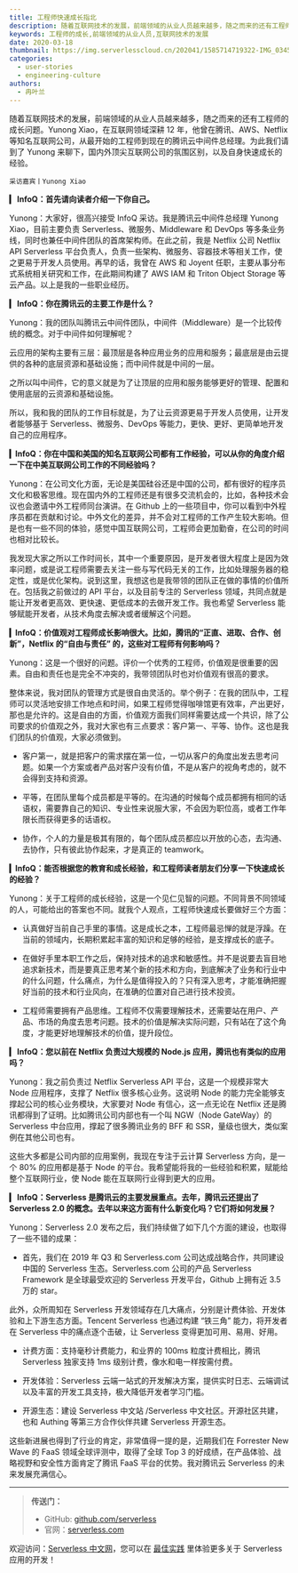 ```yaml
---
title: 工程师快速成长指北
description: 随着互联网技术的发展，前端领域的从业人员越来越多，随之而来的还有工程师的成长问题。
keywords: 工程师的成长,前端领域的从业人员,互联网技术的发展
date: 2020-03-18
thumbnail: https://img.serverlesscloud.cn/202041/1585714719322-IMG_0345.JPG
categories:
  - user-stories
  - engineering-culture
authors:
  - 冉叶兰
---
```


随着互联网技术的发展，前端领域的从业人员越来越多，随之而来的还有工程师的成长问题。Yunong Xiao，在互联网领域深耕 12 年，他曾在腾讯、AWS、Netflix 等知名互联网公司，从最开始的工程师到现在的腾讯云中间件总经理。为此我们请到了 Yunong 来聊下，国内外顶尖互联网公司的氛围区别，以及自身快速成长的经验。

`采访嘉宾丨Yunong Xiao`

**▎ InfoQ：首先请向读者介绍一下你自己。**

Yunong：大家好，很高兴接受 InfoQ 采访。我是腾讯云中间件总经理 Yunong Xiao，目前主要负责 Serverless、微服务、Middleware 和 DevOps 等多条业务线，同时也兼任中间件团队的首席架构师。在此之前，我是 Netflix 公司 Netflix API Serverless 平台负责人，负责一些架构、微服务、容器技术等相关工作，使之更易于开发人员使用。再早的话，我曾在 AWS 和 Joyent 任职，主要从事分布式系统相关研究和工作，在此期间构建了 AWS IAM 和 Triton Object Storage 等云产品。以上是我的一些职业经历。

**▎ InfoQ：你在腾讯云的主要工作是什么？**

Yunong：我的团队叫腾讯云中间件团队，中间件（Middleware）是一个比较传统的概念。对于中间件如何理解呢？

云应用的架构主要有三层：最顶层是各种应用业务的应用和服务；最底层是由云提供的各种的底层资源和基础设施；而中间件就是中间的一层。

之所以叫中间件，它的意义就是为了让顶层的应用和服务能够更好的管理、配置和使用底层的云资源和基础设施。

所以，我和我的团队的工作目标就是，为了让云资源更易于开发人员使用，让开发者能够基于 Serverless、微服务、DevOps 等能力，更快、更好、更简单地开发自己的应用程序。

**▎InfoQ：你在中国和美国的知名互联网公司都有工作经验，可以从你的角度介绍一下在中美互联网公司工作的不同经验吗？**

Yunong：在公司文化方面，无论是美国硅谷还是中国的公司，都有很好的程序员文化和极客思维。现在国内外的工程师还是有很多交流机会的，比如，各种技术会议也会邀请中外工程师同台演讲。在 Github 上的一些项目中，你可以看到中外程序员都在贡献和讨论。中外文化的差异，并不会对工程师的工作产生较大影响。但是也有一些不同的体验，感觉中国互联网公司，工程师会更加勤奋，在公司的时间也相对比较长。

我发现大家之所以工作时间长，其中一个重要原因，是开发者很大程度上是因为效率问题，或是说工程师需要去关注一些与写代码无关的工作，比如处理服务器的稳定性，或是优化架构。说到这里，我想这也是我带领的团队正在做的事情的价值所在。包括我之前做过的 API 平台，以及目前专注的 Serverless 领域，共同点就是能让开发者更高效、更快速、更低成本的去做开发工作。我也希望 Serverless 能够赋能开发者，从技术角度去解决或者缓解这个问题。

**▎InfoQ：价值观对工程师成长影响很大。比如，腾讯的“正直、进取、合作、创新”，Netflix 的“自由与责任” 的，这些对工程师有何影响吗？**

Yunong：这是一个很好的问题。评价一个优秀的工程师，价值观是很重要的因素。自由和责任也是完全不冲突的，我带领团队时也对价值观有很高的要求。

整体来说，我对团队的管理方式是很自由灵活的。举个例子：在我的团队中，工程师可以灵活地安排工作地点和时间，如果工程师觉得咖啡馆更有效率，产出更好，那也是允许的。这是自由的方面，价值观方面我们同样需要达成一个共识，除了公司要求的价值观之外，我对大家也有三点要求：客户第一、平等、协作。这也是我们团队的价值观，大家必须做到。

- 客户第一，就是把客户的需求摆在第一位，一切从客户的角度出发去思考问题。如果一个方案或者产品对客户没有价值，不是从客户的视角考虑的，就不会得到支持和资源。

- 平等，在团队里每个成员都是平等的。在沟通的时候每个成员都拥有相同的话语权，需要靠自己的知识、专业性来说服大家，不会因为职位高，或者工作年限长而获得更多的话语权。

- 协作，个人的力量是极其有限的，每个团队成员都应以开放的心态，去沟通、去协作，只有彼此协作起来，才是真正的 teamwork。

**▎InfoQ：能否根据您的教育和成长经验，和工程师读者朋友们分享一下快速成长的经验？**

Yunong：关于工程师的成长经验，这是一个见仁见智的问题。不同背景不同领域的人，可能给出的答案也不同。就我个人观点，工程师快速成长要做好三个方面：

- 认真做好当前自己手里的事情。这是成长之本，工程师最忌惮的就是浮躁。在当前的领域内，长期积累起丰富的知识和足够的经验，是支撑成长的底子。

- 在做好手里本职工作之后，保持对技术的追求和敏感性。并不是说要去盲目地追求新技术，而是要真正思考某个新的技术和方向，到底解决了业务和行业中的什么问题，什么痛点，为什么是值得投入的？只有深入思考，才能准确把握好当前的技术和行业风向，在准确的位置对自己进行技术投资。

- 工程师需要拥有产品思维。工程师不仅需要理解技术，还需要站在用户、产品、市场的角度去思考问题。技术的价值是解决实际问题，只有站在了这个角度，才能更好地理解技术的价值，提升段位。

**▎ InfoQ：您以前在 Netflix 负责过大规模的 Node.js 应用，腾讯也有类似的应用吗？**

Yunong：我之前负责过 Netflix Serverless API 平台，这是一个规模非常大 Node 应用程序，支撑了 Netflix 很多核心业务。这说明 Node 的能力完全能够支撑起公司的核心业务模块，大家要对 Node 有信心，这一点无论在 Netflix 还是腾讯都得到了证明。比如腾讯公司内部也有一个叫 NGW（Node GateWay）的 Serverless 中台应用，撑起了很多腾讯业务的 BFF 和 SSR，量级也很大，类似案例在其他公司也有。

这些大多都是公司内部的应用案例，我现在专注于云计算 Serverless 方向，是一个 80% 的应用都是基于 Node 的平台。我希望能将我的一些经验和积累，赋能给整个互联网行业，使 Node 能在互联网行业得到更大的应用。

**▎ InfoQ：Serverless 是腾讯云的主要发展重点。去年，腾讯云还提出了 Serverless 2.0 的概念。去年以来这方面有什么新变化吗？它们将如何发展？**

Yunong：Serverless 2.0 发布之后，我们持续做了如下几个方面的建设，也取得了一些不错的成果：
- 首先，我们在 2019 年 Q3 和 Serverless.com 公司达成战略合作，共同建设中国的 Serverless 生态。Serverless.com 公司的产品 Serverless Framework 是全球最受欢迎的 Serverless 开发平台，Github 上拥有近 3.5 万的 star。

此外，众所周知在 Serverless 开发领域存在几大痛点，分别是计费体验、开发体验和上下游生态方面。Tencent Serverless 也通过构建 “铁三角” 能力，将开发者在 Serverless 中的痛点逐个击破，让 Serverless 变得更加可用、易用、好用。

- 计费方面：支持毫秒计费能力，和业界的 100ms 粒度计费相比，腾讯 Serverless 独家支持 1ms 级别计费，像水和电一样按需付费。

- 开发体验：Serverless 云端一站式的开发解决方案，提供实时日志、云端调试以及丰富的开发工具支持，极大降低开发者学习门槛。

- 开源生态：建设 Serverless 中文站 /Serverless 中文社区。开源社区共建，也和 Authing 等第三方合作伙伴共建 Serverless 开源生态。

这些新进展也得到了行业的肯定，非常值得一提的是，近期我们在 Forrester New Wave 的 FaaS 领域全球评测中，取得了全球 Top 3 的好成绩，在产品体验、战略视野和安全性方面肯定了腾讯 FaaS 平台的优势。我对腾讯云 Serverless 的未来发展充满信心。

---

> **传送门：**
>
> - GitHub: [github.com/serverless](https://github.com/serverless/serverless/blob/master/README_CN.md) 
> - 官网：[serverless.com](https://serverless.com/)

欢迎访问：[Serverless 中文网](https://serverlesscloud.cn/)，您可以在 [最佳实践](https://serverlesscloud.cn/best-practice) 里体验更多关于 Serverless 应用的开发！
